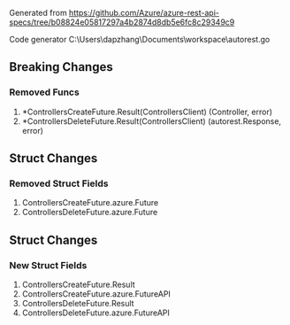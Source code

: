 Generated from https://github.com/Azure/azure-rest-api-specs/tree/b08824e05817297a4b2874d8db5e6fc8c29349c9

Code generator C:\Users\dapzhang\Documents\workspace\autorest.go

## Breaking Changes

### Removed Funcs

1. *ControllersCreateFuture.Result(ControllersClient) (Controller, error)
1. *ControllersDeleteFuture.Result(ControllersClient) (autorest.Response, error)

## Struct Changes

### Removed Struct Fields

1. ControllersCreateFuture.azure.Future
1. ControllersDeleteFuture.azure.Future

## Struct Changes

### New Struct Fields

1. ControllersCreateFuture.Result
1. ControllersCreateFuture.azure.FutureAPI
1. ControllersDeleteFuture.Result
1. ControllersDeleteFuture.azure.FutureAPI
